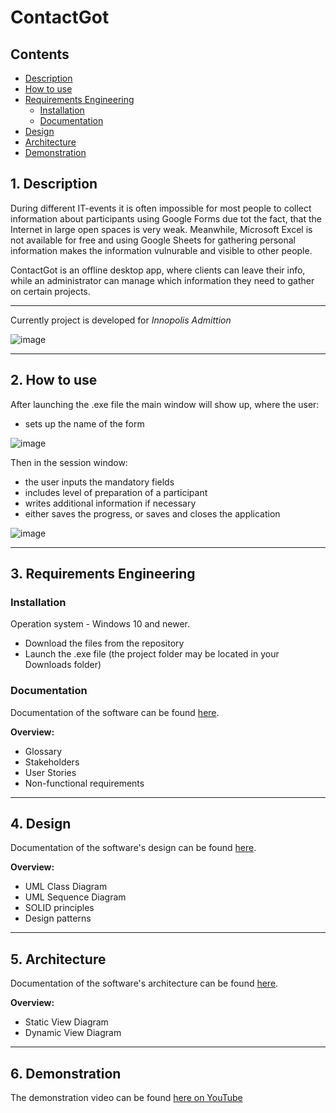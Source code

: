 # ContactGot

## Contents
* [Description](#1-description)
* [How to use](#2-how-to-use)
* [Requirements Engineering](#3-requirements-engineering)
   * [Installation](#installation)
   * [Documentation](#documentation)
* [Design](#4-design)
* [Architecture](#5-architecture)
* [Demonstration](#6-demonstration)

## 1. Description
During different IT-events it is often impossible for most people to collect information about participants using Google Forms due tot the fact, that the Internet in large open spaces is very weak. Meanwhile, Microsoft Excel is not available for free and using Google Sheets for gathering personal information makes the information vulnurable and visible to other people.

ContactGot is an offline desktop app, where clients can leave their info, while an administrator can manage which information they need to gather on certain projects.

____________________________

Currently project is developed for _Innopolis Admittion_

![image](https://user-images.githubusercontent.com/69856251/136701231-57a6068a-47bd-4884-8d24-d902d69ffd5e.png)

_______________________________________________

## 2. How to use

After launching the .exe file the main window will show up, where the user:
* sets up the name of the form 

![image](https://user-images.githubusercontent.com/69856251/136708852-20cea34d-1d22-4742-b11a-19eaf7275981.png)

Then in the session window:
* the user inputs the mandatory fields
* includes level of preparation of a participant
* writes additional information if necessary
* either saves the progress, or saves and closes the application

![image](https://user-images.githubusercontent.com/69856251/136708853-af446c11-77af-4266-94bf-9e6db9ed5219.png)
_________________________________________

## 3. Requirements Engineering

### Installation

Operation system - Windows 10 and newer.

* Download the files from the repository
* Launch the .exe file (the project folder may be located in your Downloads folder)

### Documentation

Documentation of the software can be found [here](https://github.com/TheCoolestMango/ContactGot/blob/main/Documentation/Artifacts.md).

**Overview:**
* Glossary
* Stakeholders
* User Stories
* Non-functional requirements
_________________________________________

## 4. Design

Documentation of the software's design can be found [here](https://github.com/TheCoolestMango/ContactGot/blob/main/Documentation/Design.md).

**Overview:**
* UML Class Diagram
* UML Sequence Diagram
* SOLID principles
* Design patterns
_________________________________________

## 5. Architecture

Documentation of the software's architecture can be found [here](https://github.com/TheCoolestMango/ContactGot/blob/main/Documentation/Architecture.md).

**Overview:**
* Static View Diagram
* Dynamic View Diagram

__________________________________

## 6. Demonstration

The demonstration video can be found [here on YouTube](https://youtu.be/GJbC2IC2GZQ)
